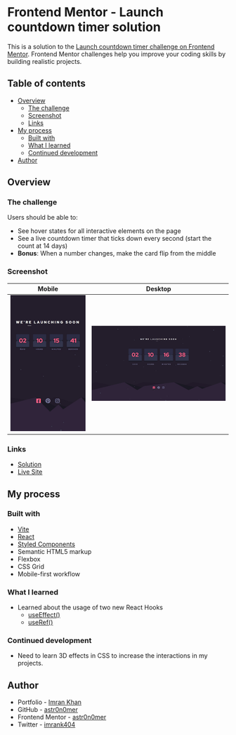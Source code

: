 # Frontend Mentor - Launch countdown timer solution

This is a solution to the [Launch countdown timer challenge on Frontend Mentor](https://www.frontendmentor.io/challenges/launch-countdown-timer-N0XkGfyz-). Frontend Mentor challenges help you improve your coding skills by building realistic projects.

## Table of contents

- [Overview](#overview)
  - [The challenge](#the-challenge)
  - [Screenshot](#screenshot)
  - [Links](#links)
- [My process](#my-process)
  - [Built with](#built-with)
  - [What I learned](#what-i-learned)
  - [Continued development](#continued-development)
- [Author](#author)

## Overview

### The challenge

Users should be able to:

- See hover states for all interactive elements on the page
- See a live countdown timer that ticks down every second (start the count at 14 days)
- **Bonus**: When a number changes, make the card flip from the middle

### Screenshot

| Mobile                              | Desktop                              |
| ----------------------------------- | ------------------------------------ |
| ![](./public/screenshot-mobile.png) | ![](./public/screenshot-desktop.png) |

### Links

- [Solution](./)
- [Live Site](https://astr0n0mer.github.io/challenges-frontendmentor.io/launch-countdown-timer/dist/index.html)

## My process

### Built with

- [Vite](https://vitejs.dev/)
- [React](https://react.dev/)
- [Styled Components](https://styled-components.com/)
- Semantic HTML5 markup
- Flexbox
- CSS Grid
- Mobile-first workflow

### What I learned

- Learned about the usage of two new React Hooks
  - [useEffect()](https://react.dev/reference/react/useEffect)
  - [useRef()](https://react.dev/reference/react/useRef)

### Continued development

- Need to learn 3D effects in CSS to increase the interactions in my projects.

## Author

- Portfolio - [Imran Khan](https://imrank.vercel.app/)
- GitHub - [astr0n0mer](https://www.github.com/astr0n0mer)
- Frontend Mentor - [astr0n0mer](https://www.frontendmentor.io/profile/astr0n0mer)
- Twitter - [imrank404](https://www.twitter.com/imrank404)
